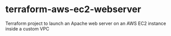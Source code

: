 # terraform-aws-ec2-webserver
Terraform project to launch an Apache web server on an AWS EC2 instance inside a custom VPC
